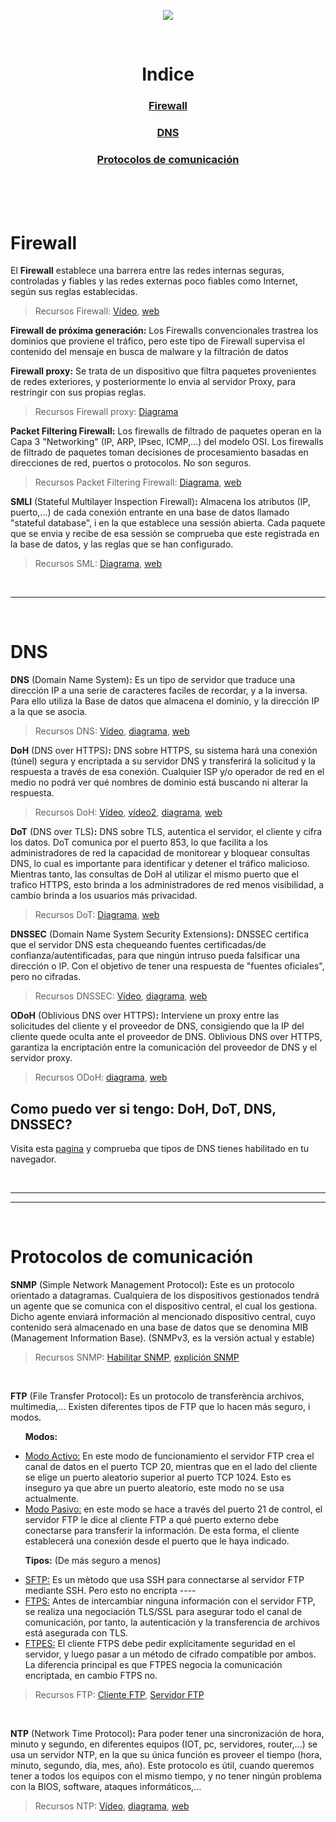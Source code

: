 

<p align="center">
   <!--<img src="https://user-images.githubusercontent.com/48721794/78295480-834b9180-752c-11ea-946d-2b890ad6adf3.png" alt="logo_template" width="72" height="72">-->
   <img src="https://user-images.githubusercontent.com/48721794/81127936-1454c480-8f40-11ea-825c-93b0c6fb8582.png">
</p>
<br>

<div align="center">
   <h1>Indice</h1>
   <h3><a href="Basico.md#firewall-1">Firewall</a></h3>
   <h3><a href="Basico.md#dns-1">DNS</a></h3>
   <h3><a href="Basico.md#protocolos%de%comunicacion-1">Protocolos de comunicación</a></h3>
</div>

<br>
<br>
<br>

# Firewall

El **Firewall** establece una barrera entre las redes internas seguras, controladas y fiables y las redes externas poco fiables como Internet, según sus reglas establecidas.
> Recursos Firewall:
> [Vídeo](https://www.youtube.com/watch?v=kDEX1HXybrU), [web](https://www.cisco.com/c/es_es/products/security/firewalls/what-is-a-firewall.html)

**Firewall de próxima generación:** Los Firewalls convencionales trastrea los dominios que proviene el tráfico, pero este tipo de Firewall supervisa el contenido del mensaje en busca de malware y la filtración de datos

**Firewall proxy:** Se trata de un dispositivo que filtra paquetes provenientes de redes exteriores, y posteriormente lo envia al servidor Proxy, para restringir con sus propias reglas.
> Recursos Firewall proxy:
> [Diagrama](https://www.computertechreviews.com/wp-content/uploads/2019/12/New-Project-14.jpg)

**Packet Filtering Firewall:** Los firewalls de filtrado de paquetes operan en la Capa 3 "Networking" (IP, ARP, IPsec, ICMP,...) del modelo OSI. Los firewalls de filtrado de paquetes toman decisiones de procesamiento basadas en direcciones de red, puertos o protocolos. No son seguros.
> Recursos Packet Filtering Firewall:
> [Diagrama](https://etutorials.org/shared/images/tutorials/tutorial_102/bssl_0205.gif), [web](https://www.sciencedirect.com/topics/computer-science/packet-filtering-firewall)

**SMLI** (Stateful Multilayer Inspection Firewall)**:** Almacena los atributos (IP, puerto,...) de cada conexión entrante en una base de datos llamado "stateful database", i en la que establece una sessión abierta. Cada paquete que se envia y recibe de esa sessión se comprueba que este registrada en la base de datos, y las reglas que se han configurado.
> Recursos SML:
> [Diagrama](https://www.researchgate.net/profile/Baha_Rababah/publication/324546844/figure/fig1/AS:616176103211009@1523919239568/Proxy-filtering-3-Stateful-Inspection-Firewall-A-Stateful-inspection-packet-creates-a.png), [web](https://es.wikipedia.org/wiki/Cortafuegos_stateful)

<br>
<hr>
<br>

# DNS

**DNS** (Domain Name System)**:** Es un tipo de servidor que traduce una dirección IP a una serie de caracteres faciles de recordar, y a la inversa. Para ello utiliza la Base de datos que almacena el dominio, y la dirección IP a la que se asocia.
> Recursos DNS:
> [Vídeo](https://www.youtube.com/watch?v=mpQZVYPuDGU), [diagrama](https://2r4s9p1yi1fa2jd7j43zph8r-wpengine.netdna-ssl.com/files/2018/05/02_07.png), [web](https://hacks.mozilla.org/2018/05/a-cartoon-intro-to-dns-over-https/)

**DoH** (DNS over HTTPS)**:**  DNS sobre HTTPS, su sistema hará una conexión (túnel) segura y encriptada a su servidor DNS y transferirá la solicitud y la respuesta a través de esa conexión. Cualquier ISP y/o operador de red en el medio no podrá ver qué nombres de dominio está buscando ni alterar la respuesta.

> Recursos DoH:
> [Vídeo](https://www.youtube.com/watch?v=mYUqkGY85zo), [vídeo2](https://youtu.be/hExRDVZHhig?t=241), [diagrama](https://www.menandmice.com/wp-content/uploads/2019/11/doh.jpg), [web](https://www.howtogeek.com/448629/how-dns-over-https-doh-will-boost-privacy-online/)

**DoT** (DNS over TLS)**:** DNS sobre TLS, autentica el servidor, el cliente y cifra los datos. DoT comunica por el puerto 853, lo que facilita a los administradores de red la capacidad de monitorear y bloquear consultas DNS, lo cual es importante para identificar y detener el tráfico malicioso. Mientras tanto, las consultas de DoH al utilizar el mismo puerto que el trafico HTTPS, esto brinda a los administradores de red menos visibilidad, a cambio brinda a los usuarios más privacidad.

> Recursos DoT:
> [Diagrama](https://www.menandmice.com/wp-content/uploads/2019/11/doh.jpg), 
[web](https://www.cloudflare.com/learning/dns/dns-over-tls/)

**DNSSEC** (Domain Name System Security Extensions)**:** DNSSEC certifica que el servidor DNS esta chequeando fuentes certificadas/de confianza/autentificadas, para que ningún intruso pueda falsificar una dirección o IP. Con el objetivo de tener una respuesta de "fuentes oficiales", pero no cifradas.

> Recursos DNSSEC:
> [Vídeo](https://www.youtube.com/watch?v=MrtsKTC3KDM), [diagrama](https://www.incibe.es/sites/default/files/contenidos/blog/20190604_dnssec/dnssec.jpg), 
[web](https://www.dominios.es/dominios/sites/dominios/files/1318333648229_0.pdf)

**ODoH** (Oblivious DNS over HTTPS)**:** Interviene un proxy entre las solicitudes del cliente y el proveedor de DNS, consigiendo que la IP del cliente quede oculta ante el proveedor de DNS. Oblivious DNS over HTTPS, garantiza la encriptación entre la comunicación del proveedor de DNS y el servidor proxy.

> Recursos ODoH:
> [diagrama](https://blog.cloudflare.com/content/images/2020/12/image6-2.png), 
[web](https://blog.cloudflare.com/oblivious-dns/)


## Como puedo ver si tengo: DoH, DoT, DNS, DNSSEC?

Visita esta [pagina](https://www.cloudflare.com/ssl/encrypted-sni/) y comprueba que tipos de DNS tienes habilitado en tu navegador.

<br>
<hr>
<hr>
<br>

# Protocolos de comunicación

**SNMP** (Simple Network Management Protocol)**:** Este es un protocolo orientado a datagramas. Cualquiera de los dispositivos gestionados tendrá un agente que se comunica con el dispositivo central, el cual los gestiona. Dicho agente enviará información al mencionado dispositivo central, cuyo contenido será almacenado en una base de datos que se denomina MIB (Management Information Base). (SNMPv3, es la versión actual y estable)

> Recursos SNMP: [Habilitar SNMP](https://blog.paessler.com/how-to-enable-snmp-on-your-operating-system), [explición SNMP](https://www.redeszone.net/tutoriales/internet/protocolo-snmp-que-es/)

<br>

**FTP** (File Transfer Protocol)**:** Es un protocolo de transferència archivos, multimedia,... Existen diferentes tipos de FTP que lo hacen más seguro, i modos.

&nbsp;&nbsp;&nbsp;&nbsp;&nbsp;&nbsp;**Modos:**

- <u>Modo Activo:</u> En este modo de funcionamiento el servidor FTP crea el canal de datos en el puerto TCP 20, mientras que en el lado del cliente se elige un puerto aleatorio superior al puerto TCP 1024. Esto es inseguro ya que abre un puerto aleatorio, este modo no se usa actualmente.
- <u>Modo Pasivo:</u> en este modo se hace a través del puerto 21 de control, el servidor FTP le dice al cliente FTP a qué puerto externo debe conectarse para transferir la información. De esta forma, el cliente establecerá una conexión desde el puerto que le haya indicado.

&nbsp;&nbsp;&nbsp;&nbsp;&nbsp;&nbsp;**Tipos:** (De más seguro a menos)

- <u>SFTP:</u> Es un mètodo que usa SSH para connectarse al servidor FTP mediante SSH. Pero esto no encripta ----
- <u>FTPS:</u> Antes de intercambiar ninguna información con el servidor FTP, se realiza una negociación TLS/SSL para asegurar todo el canal de comunicación, por tanto, la autenticación y la transferencia de archivos está asegurada con TLS.
- <u>FTPES:</u> El cliente FTPS debe pedir explícitamente seguridad en el servidor, y luego pasar a un método de cifrado compatible por ambos. La diferencia principal es que FTPES negocia la comunicación encriptada, en cambio FTPS no.

> Recursos FTP: [Cliente FTP](https://www.smartftp.com/es-es/), [Servidor FTP](https://www.wftpserver.com)

<br>

**NTP** (Network Time Protocol)**:** Para poder tener una sincronización de hora, minuto y segundo, en diferentes equipos (IOT, pc, servidores, router,...) se usa un servidor NTP, en la que su única función es proveer el tiempo (hora, minuto, segundo, día, mes, año). Este protocolo es útil, cuando queremos tener a todos los equipos con el mismo tiempo, y no tener ningún problema con la BIOS, software, ataques informáticos,...

> Recursos NTP:
> [Vídeo](https://www.youtube.com/watch?v=oCtkwEjhyD4), [diagrama](https://i1.wp.com/blog.davantel.com/wp-content/uploads/2018/04/ntp-packet-exchange.jpg), 
[web](https://es.galsys.co.uk/news/what-is-ntp-what-are-its-benefits-a-galleon-systems-guide/)

<br>